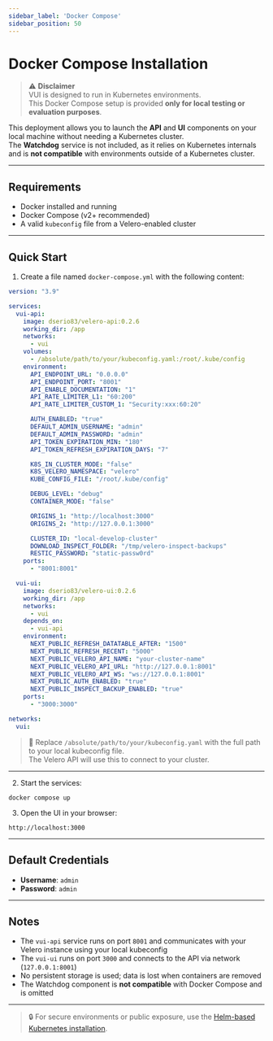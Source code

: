```yaml
---
sidebar_label: 'Docker Compose'
sidebar_position: 50
---
```


# Docker Compose Installation

> ⚠️ **Disclaimer**  
> VUI is designed to run in Kubernetes environments.  
> This Docker Compose setup is provided **only for local testing or evaluation purposes**.

This deployment allows you to launch the **API** and **UI** components on your local machine without needing a Kubernetes cluster.  
The **Watchdog** service is not included, as it relies on Kubernetes internals and is **not compatible** with environments outside of a Kubernetes cluster.

---

## Requirements

- Docker installed and running
- Docker Compose (v2+ recommended)
- A valid `kubeconfig` file from a Velero-enabled cluster

---

## Quick Start

1. Create a file named `docker-compose.yml` with the following content:

```yaml
version: "3.9"

services:
  vui-api:
    image: dserio83/velero-api:0.2.6
    working_dir: /app
    networks:
      - vui
    volumes:
      - /absolute/path/to/your/kubeconfig.yaml:/root/.kube/config
    environment:
      API_ENDPOINT_URL: "0.0.0.0"
      API_ENDPOINT_PORT: "8001"
      API_ENABLE_DOCUMENTATION: "1"
      API_RATE_LIMITER_L1: "60:200"
      API_RATE_LIMITER_CUSTOM_1: "Security:xxx:60:20"

      AUTH_ENABLED: "true"
      DEFAULT_ADMIN_USERNAME: "admin"
      DEFAULT_ADMIN_PASSWORD: "admin"
      API_TOKEN_EXPIRATION_MIN: "180"
      API_TOKEN_REFRESH_EXPIRATION_DAYS: "7"

      K8S_IN_CLUSTER_MODE: "false"
      K8S_VELERO_NAMESPACE: "velero"
      KUBE_CONFIG_FILE: "/root/.kube/config"

      DEBUG_LEVEL: "debug"
      CONTAINER_MODE: "false"

      ORIGINS_1: "http://localhost:3000"
      ORIGINS_2: "http://127.0.0.1:3000"

      CLUSTER_ID: "local-develop-cluster"
      DOWNLOAD_INSPECT_FOLDER: "/tmp/velero-inspect-backups"
      RESTIC_PASSWORD: "static-passw0rd"
    ports:
      - "8001:8001"

  vui-ui:
    image: dserio83/velero-ui:0.2.6
    working_dir: /app
    networks:
      - vui
    depends_on:
      - vui-api
    environment:
      NEXT_PUBLIC_REFRESH_DATATABLE_AFTER: "1500"
      NEXT_PUBLIC_REFRESH_RECENT: "5000"
      NEXT_PUBLIC_VELERO_API_NAME: "your-cluster-name"
      NEXT_PUBLIC_VELERO_API_URL: "http://127.0.0.1:8001"
      NEXT_PUBLIC_VELERO_API_WS: "ws://127.0.0.1:8001"
      NEXT_PUBLIC_AUTH_ENABLED: "true"
      NEXT_PUBLIC_INSPECT_BACKUP_ENABLED: "true"
    ports:
      - "3000:3000"

networks:
  vui:
```

> 📝 Replace `/absolute/path/to/your/kubeconfig.yaml` with the full path to your local kubeconfig file.  
> The Velero API will use this to connect to your cluster.

---

2. Start the services:

```shell
docker compose up
```

3. Open the UI in your browser:

```shell
http://localhost:3000
```

---

## Default Credentials

- **Username**: `admin`  
- **Password**: `admin`

---

## Notes

- The `vui-api` service runs on port `8001` and communicates with your Velero instance using your local kubeconfig
- The `vui-ui` runs on port `3000` and connects to the API via network (`127.0.0.1:8001`)
- No persistent storage is used; data is lost when containers are removed
- The Watchdog component is **not compatible** with Docker Compose and is omitted

---

> 🔒 For secure environments or public exposure, use the [Helm-based Kubernetes installation](/docs/getting-started/installation/helm).
